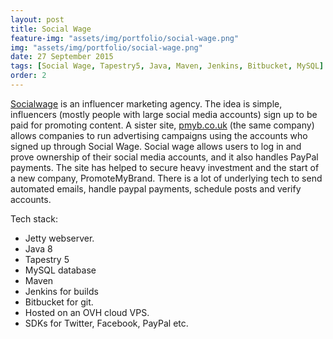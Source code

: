 ```yaml
---
layout: post
title: Social Wage
feature-img: "assets/img/portfolio/social-wage.png"
img: "assets/img/portfolio/social-wage.png"
date: 27 September 2015
tags: [Social Wage, Tapestry5, Java, Maven, Jenkins, Bitbucket, MySQL]
order: 2
---
```


[Socialwage](https://socialwage.co.uk) is an influencer marketing agency. The idea is simple, influencers (mostly people with large social media accounts) sign up to be paid for promoting content. A sister site, [pmyb.co.uk](https://pmyb.co.uk) (the same company) allows companies to run advertising campaigns using the accounts who signed up through Social Wage. Social wage allows users to log in and prove ownership of their social media accounts, and it also handles PayPal payments. The site has helped to secure heavy investment and the start of a new company, PromoteMyBrand. There is a lot of underlying tech to send automated emails, handle paypal payments, schedule posts and verify accounts.

Tech stack:
- Jetty webserver.
- Java 8
- Tapestry 5
- MySQL database
- Maven
- Jenkins for builds
- Bitbucket for git.
- Hosted on an OVH cloud VPS.
- SDKs for Twitter, Facebook, PayPal etc.
